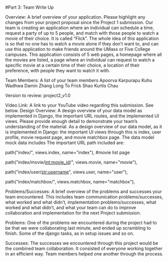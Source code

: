 #Part 3: Team Write Up


Overview: A brief overview of your application. Please highlight any changes from your project proposal since the Project 1 submission.
Our team is creating an application where an individual can schedule a time, request a party of up to 5 people, and match with those people to watch a movie of their choice. It is called “Flick”. The whole idea of this application is so that no one has to watch a movie alone if they don’t want to, and can use this application to make friends around the UMass or Five College campuses. This application consists of 5 web pages, a homepage where all the movies are listed, a page where an individual can request to watch a specific movie at a certain time of their choice, a location of their preference, with people they want to watch it with.

Team Members: A list of your team members
Apoorva Karpurapu
Kuhu Wadhwa
Damin Zhang
Long To
Frick Shao
Kurtis Chau

Version to review: project2_v1.0

Video Link: A link to your YouTube video regarding this submission. See below.
Design Overview: A design overview of your data model as implemented in Django, the important URL routes, and the implemented UI views. Please provide enough detail to demonstrate your team’s understanding of the material. 
As a design overview of our data model, as it is implemented in Django: the important UI views through this is index, user profile, movie request page, and movie matchbox page. The data model mock data includes The important URL path included are: 

   path("index/", views.index, name="index"), #movie list page


   path("index/movie/<int:movie_id>/", views.movie, name="movie"),


   path("index/user/<str:username>", views.user, name="user"),


   path("index/matchbox/", views.matchbox, name="matchbox"),



Problems/Successes: A brief overview of the problems and successes your team encountered. This includes team communication problems/successes, what worked and what didn’t, implementation problems/successes, what worked and what didn’t, and what your team can do to improve collaboration and implementation for the next Project submission.

Problems:
  One of the problems we encountered during the project had to be that we were collaborating last minute, and ended up scrambling to finish.
Some of the django tasks, as in setup issues and so on.

Successes:
 The successes we encountered through this project would be the combined team collaboration. It consisted of everyone working together in an efficient way.
Team members helped one another through the process.
